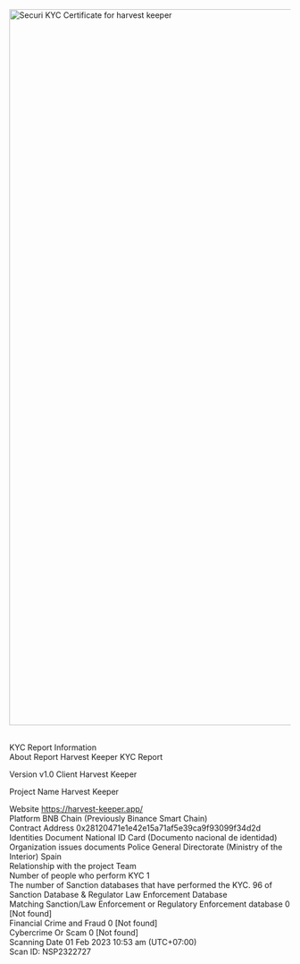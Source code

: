 <img width="1280" alt="Securi KYC Certificate for harvest keeper" src="https://user-images.githubusercontent.com/111109564/215971880-4efa7f02-17e5-4927-a3b3-eab174fe3130.png">

<br>KYC Report Information
<br>About Report	Harvest Keeper KYC Report

Version	v1.0
Client	Harvest Keeper

Project Name	Harvest Keeper

Website	https://harvest-keeper.app/
<br>Platform	BNB Chain (Previously Binance Smart Chain)
<br>Contract Address	0x28120471e1e42e15a71af5e39ca9f93099f34d2d
<br>Identities Document	National ID Card (Documento nacional de identidad)
<br>Organization issues documents	Police General Directorate (Ministry of the Interior) Spain
<br>Relationship with the project	Team
<br>Number of people who perform KYC	1
<br>The number of Sanction databases that have performed the KYC.	96 of Sanction Database & Regulator Law Enforcement Database
<br>Matching Sanction/Law Enforcement or Regulatory Enforcement database	0 [Not found]
<br>Financial Crime and Fraud	0 [Not found]
<br>Cybercrime Or Scam	0 [Not found]
<br>Scanning Date	01 Feb 2023 10:53 am (UTC+07:00)
<br>Scan ID: NSP2322727

